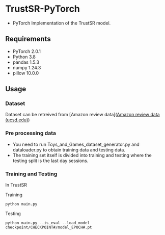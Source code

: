 # TrustSR-PyTorch

- PyTorch Implementation of the TrustSR model.

## Requirements

- PyTorch 2.0.1
- Python 3.8
- pandas 1.5.3
- numpy  1.24.3
- pillow 10.0.0

## Usage

### Dataset

Dataset can be retreived from [Amazon review data]([Amazon review data (ucsd.edu)](https://cseweb.ucsd.edu/~jmcauley/datasets/amazon_v2/))

### Pre processing data

- You need to run Toys_and_Games_dataset_generator.py and dataloader.py to obtain training data and testing data. 
- The training set itself is divided into training and testing where the testing split is the last day sessions.

### Training and Testing

In TrustSR

Training

```
python main.py
```

Testing

```
python main.py --is_eval --load_model checkpoint/CHECKPOINT#/model_EPOCH#.pt
```
